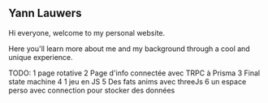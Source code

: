 ## Yann Lauwers

Hi everyone, welcome to my personal website.

Here you'll learn more about me and my background through a cool and unique experience.

TODO:
1 page rotative
2 Page d'info connectée avec TRPC à Prisma
3 Final state machine
4 1 jeu en JS
5 Des fats anims avec threeJs
6 un espace perso avec connection pour stocker des données
